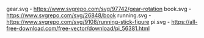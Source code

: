 gear.svg      - https://www.svgrepo.com/svg/97742/gear-rotation
book.svg      - https://www.svgrepo.com/svg/26848/book
running.svg   - https://www.svgrepo.com/svg/9108/running-stick-figure
pi.svg        - https://all-free-download.com/free-vector/download/pi_56381.html